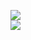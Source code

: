 [![](https://img.shields.io/badge/Made%20With-Github%20Spray-lightgrey.svg?style=for-the-badge&logo=github)](https://github.com/Annihil/github-spray#9809)  
[![](https://i.imgur.com/2DrTn0Z.gif)](https://github.com/Annihil/github-spray)